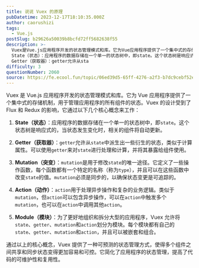 ```yaml
---
title: 说说 Vuex 的原理
pubDatetime: 2023-12-17T18:10:35.000Z
author: caorushizi
tags:
  - Vue.js
postSlug: b29626a50039b8bcfd72ff5682638f55
description: >-
  Vuex是Vue.js应用程序开发的状态管理模式和库。它为Vue应用程序提供了一个集中式的存储机制，用于管理应用程序的所有组件的状态。Vuex的设计受到了Flux和Redux的影响，它通过以下几个核心概念来工作：
  State（状态）：应用程序的数据存储在一个单一的状态树中，即state。这个状态树是响应式的，当状态发生变化时，相关的组件将自动更新。
  Getter（获取器）：getter允许从sta
difficulty: 3
questionNumber: 2060
source: https://fe.ecool.fun/topic/06ed39d5-65ff-4276-a2f3-b7dc9cebf52e
---
```


Vuex 是 Vue.js 应用程序开发的状态管理模式和库。它为 Vue 应用程序提供了一个集中式的存储机制，用于管理应用程序的所有组件的状态。Vuex 的设计受到了 Flux 和 Redux 的影响，它通过以下几个核心概念来工作：

1. **State（状态）**：应用程序的数据存储在一个单一的状态树中，即`state`。这个状态树是响应式的，当状态发生变化时，相关的组件将自动更新。

2. **Getter（获取器）**：`getter`允许从`state`中派生出一些衍生的状态，类似于计算属性。可以使用`getter`来对`state`进行处理和计算，并将其暴露给组件使用。

3. **Mutation（突变）**：`mutation`是用于修改`state`的唯一途径。它定义了一些操作函数，每个函数都有一个特定的名称（称为`type`），并且可以在这些函数中改变`state`的值。`mutation`必须是同步的，以确保状态变更是可追踪的。

4. **Action（动作）**：`action`用于处理异步操作和复杂的业务逻辑。类似于`mutation`，但`action`可以包含异步操作，可以在`action`中触发多个`mutation`，也可以在`action`中调用其他`action`。

5. **Module（模块）**：为了更好地组织和拆分大型的应用程序，Vuex 允许将`state`、`getter`、`mutation`和`action`划分为模块。每个模块都有自己的`state`、`getter`、`mutation`和`action`，并且可以被嵌套和组合。

通过以上的核心概念，Vuex 提供了一种可预测的状态管理方式，使得多个组件之间共享和同步状态变得更加容易和可控。它简化了应用程序的状态管理，提高了代码的可维护性和复用性。
